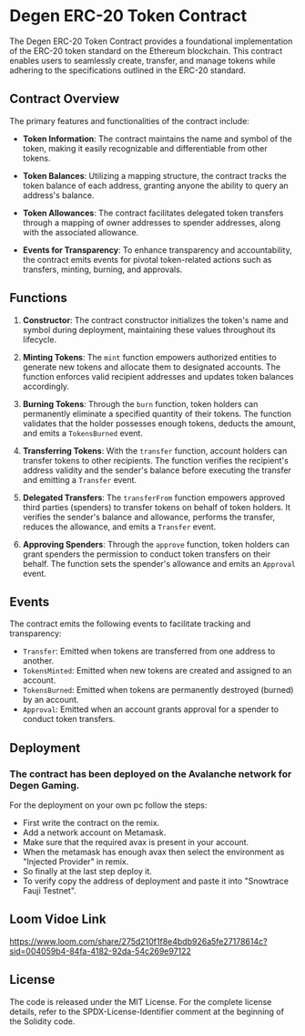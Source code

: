 # Degen ERC-20 Token Contract

The Degen ERC-20 Token Contract provides a foundational implementation of the ERC-20 token standard on the Ethereum blockchain. This contract enables users to seamlessly create, transfer, and manage tokens while adhering to the specifications outlined in the ERC-20 standard.

## Contract Overview

The primary features and functionalities of the contract include:

- **Token Information**: The contract maintains the name and symbol of the token, making it easily recognizable and differentiable from other tokens.

- **Token Balances**: Utilizing a mapping structure, the contract tracks the token balance of each address, granting anyone the ability to query an address's balance.

- **Token Allowances**: The contract facilitates delegated token transfers through a mapping of owner addresses to spender addresses, along with the associated allowance.

- **Events for Transparency**: To enhance transparency and accountability, the contract emits events for pivotal token-related actions such as transfers, minting, burning, and approvals.

## Functions

1. **Constructor**: The contract constructor initializes the token's name and symbol during deployment, maintaining these values throughout its lifecycle.

2. **Minting Tokens**: The `mint` function empowers authorized entities to generate new tokens and allocate them to designated accounts. The function enforces valid recipient addresses and updates token balances accordingly.

3. **Burning Tokens**: Through the `burn` function, token holders can permanently eliminate a specified quantity of their tokens. The function validates that the holder possesses enough tokens, deducts the amount, and emits a `TokensBurned` event.

4. **Transferring Tokens**: With the `transfer` function, account holders can transfer tokens to other recipients. The function verifies the recipient's address validity and the sender's balance before executing the transfer and emitting a `Transfer` event.

5. **Delegated Transfers**: The `transferFrom` function empowers approved third parties (spenders) to transfer tokens on behalf of token holders. It verifies the sender's balance and allowance, performs the transfer, reduces the allowance, and emits a `Transfer` event.

6. **Approving Spenders**: Through the `approve` function, token holders can grant spenders the permission to conduct token transfers on their behalf. The function sets the spender's allowance and emits an `Approval` event.

## Events

The contract emits the following events to facilitate tracking and transparency:

- `Transfer`: Emitted when tokens are transferred from one address to another.
- `TokensMinted`: Emitted when new tokens are created and assigned to an account.
- `TokensBurned`: Emitted when tokens are permanently destroyed (burned) by an account.
- `Approval`: Emitted when an account grants approval for a spender to conduct token transfers.

## Deployment
### The contract has been deployed on the Avalanche network for Degen Gaming.

For the deployment on your own pc follow the steps: 
- First write the contract on the remix.
- Add a network account on Metamask.
- Make sure that the required avax is present in your account.
- When the metamask has enough avax then select the environment as "Injected Provider" in remix.
- So finally at the last step deploy it.
- To verify copy the address of deployment and paste it into "Snowtrace Fauji Testnet".

## Loom Vidoe Link
https://www.loom.com/share/275d210f1f8e4bdb926a5fe27178614c?sid=004059b4-84fa-4182-92da-54c269e97122

## License

The code is released under the MIT License. For the complete license details, refer to the SPDX-License-Identifier comment at the beginning of the Solidity code.
